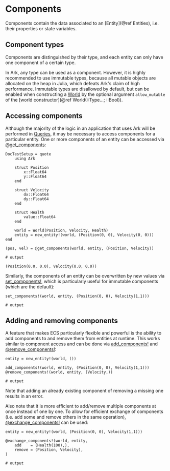 # Components

Components contain the data associated to an [Entity](@ref Entities),
i.e. their properties or state variables.

## Component types

Components are distinguished by their type, and each entity can only have
one component of a certain type.

In Ark, any type can be used as a component.
However, it is highly recommended to use immutable types,
because all mutable objects are allocated on the heap in Julia,
which defeats Ark's claim of high performance.
Immutable types are disallowed by default, but can be enabled when constructing a [World](@ref)
by the optional argument `allow_mutable` of the [world constructor](@ref World(::Type...; ::Bool)).

## Accessing components

Although the majority of the logic in an application that uses Ark will be performed in [Queries](@ref),
it may be necessary to access components for a particular entity.
One or more components of an entity can be accessed via [@get_components](@ref):

```@meta
DocTestSetup = quote
    using Ark

    struct Position
        x::Float64
        y::Float64
    end

    struct Velocity
        dx::Float64
        dy::Float64
    end

    struct Health
        value::Float64
    end

    world = World(Position, Velocity, Health)
    entity = new_entity!(world, (Position(0, 0), Velocity(0, 0)))
end
```

```jldoctest; output = false
(pos, vel) = @get_components(world, entity, (Position, Velocity))

# output

(Position(0.0, 0.0), Velocity(0.0, 0.0))
```

Similarly, the components of an entity can be overwritten by new values via [set_components!](@ref),
which is particularly useful for immutable components (which are the default):

```jldoctest; output = false
set_components!(world, entity, (Position(0, 0), Velocity(1,1)))

# output

```

## Adding and removing components

A feature that makes ECS particularly flexible and powerful is the ability to
add components to and remove them from entities at runtime.
This works similar to component access and can be done via [add_components!](@ref) and [@remove_components!](@ref):

```jldoctest; output = false
entity = new_entity!(world, ())

add_components!(world, entity, (Position(0, 0), Velocity(1,1)))
@remove_components!(world, entity, (Velocity,))

# output

```

Note that adding an already existing component of removing a missing one results in an error.

Also note that it is more efficient to add/remove multiple components at once instead of one by one.
To allow for efficient exchange of components (i.e. add some and remove others in the same operation),
[@exchange_components!](@ref) can be used:


```jldoctest; output = false
entity = new_entity!(world, (Position(0, 0), Velocity(1,1)))

@exchange_components!(world, entity, 
    add    = (Health(100),),
    remove = (Position, Velocity),
)

# output

```
